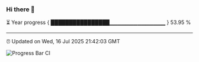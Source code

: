 ### Hi there 👋

⏳ Year progress { ████████████████▁▁▁▁▁▁▁▁▁▁▁▁▁▁ } 53.95 %

---

⏰ Updated on Wed, 16 Jul 2025 21:42:03 GMT

![Progress Bar CI](https://github.com/IshwaranRudhara/GIT-ACTION/workflows/Progress%20Bar%20CI/badge.svg)
